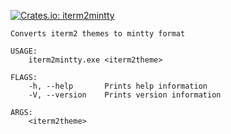 [![Crates.io: iterm2mintty](http://meritbadge.herokuapp.com/iterm2mintty)](https://crates.io/crates/iterm2mintty)
```
Converts iterm2 themes to mintty format

USAGE:
    iterm2mintty.exe <iterm2theme>

FLAGS:
    -h, --help       Prints help information
    -V, --version    Prints version information

ARGS:
    <iterm2theme>
```